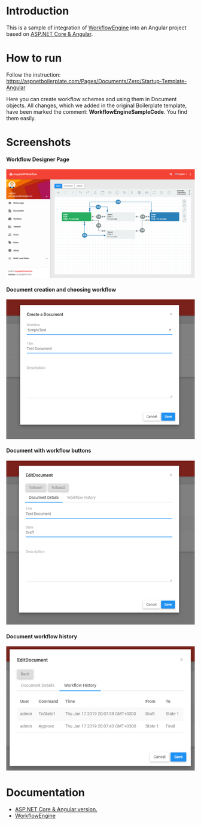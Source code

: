 # Introduction

This is a sample of integration of [WorkflowEngine](https://workflowengine.io) into an Angular project based on [ASP.NET Core & Angular](https://aspnetboilerplate.com/Pages/Documents/Zero/Startup-Template-Angular).

# How to run

Follow the instruction: https://aspnetboilerplate.com/Pages/Documents/Zero/Startup-Template-Angular

Here you can create workflow schemes and using them in Document objects.
All changes, which we added in the original Boilerplate template, have been marked the comment: **WorkflowEngineSampleCode**. You find them easily.

# Screenshots

#### Workflow Designer Page
![](_screenshots/ui-workflow-designer.png)

#### Document creation and choosing workflow
![](_screenshots/ui-document-create.png)

#### Document with workflow buttons
![](_screenshots/ui-document-workflowbuttons.png)

#### Document workflow history
![](_screenshots/ui-document-workflowhistory.png)

# Documentation

* [ASP.NET Core & Angular  version.](https://aspnetboilerplate.com/Pages/Documents/Zero/Startup-Template-Angular)
* [WorkflowEngine](https://workflowengine.io/documentation/)
